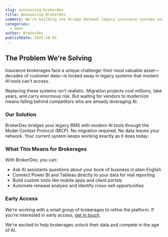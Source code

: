 ```yaml
---
slug: announcing-brokerdev
title: Announcing BrokerDev
summary: We're building the bridge between legacy insurance systems and modern AI.
categories:
  - news
author: BrokerDev
publishDate: 2025-10-01
---
```


## The Problem We're Solving

Insurance brokerages face a unique challenge: their most valuable asset—decades of customer data—is locked away in legacy systems that modern AI tools can't access.

Replacing these systems isn't realistic. Migration projects cost millions, take years, and carry enormous risk. But waiting for vendors to modernize means falling behind competitors who are already leveraging AI.

### Our Solution

BrokerDev bridges your legacy BMS with modern AI tools through the Model Context Protocol (MCP). No migration required. No data leaves your network. Your current system keeps working exactly as it does today.

### What This Means for Brokerages

With BrokerDev, you can:

- Ask AI assistants questions about your book of business in plain English
- Connect Power BI and Tableau directly to your data for real reporting
- Build custom tools like mobile apps and client portals
- Automate renewal analysis and identify cross-sell opportunities

### Early Access

We're working with a small group of brokerages to refine the platform. If you're interested in early access, [get in touch](/contact).

We're excited to help brokerages unlock their data and compete in the age of AI.

